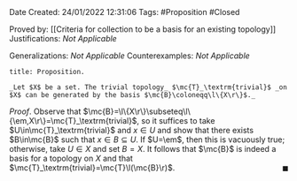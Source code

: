 <br />
<br />

Date Created: 24/01/2022 12:31:06
Tags: #Proposition #Closed 

Proved by: [[Criteria for collection to be a basis for an existing topology]]
Justifications: _Not Applicable_

Generalizations: _Not Applicable_
Counterexamples: _Not Applicable_

``` ad-Proposition
title: Proposition.

_Let $X$ be a set. The trivial topology_ $\mc{T}_\textrm{trivial}$ _on $X$ can be generated by the basis $\mc{B}\coloneqq\l\{X\r\}$._

```

_Proof_. Observe that $\mc{B}=\l\{X\r\}\subseteq\l\{\em,X\r\}=\mc{T}_\textrm{trivial}$, so it suffices to take $U\in\mc{T}_\textrm{trivial}$ and $x\in U$ and show that there exists $B\in\mc{B}$ such that $x\in B\subseteq U$. If $U=\em$, then this is vacuously true; otherwise, take $U\in X$ and set $B=X$. It follows that $\mc{B}$ is indeed a basis for a topology on $X$ and that $\mc{T}_\textrm{trivial}=\mc{T}\l(\mc{B}\r)$.<span style="float:right;">$\blacksquare$</span>
